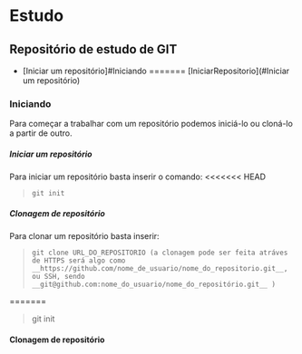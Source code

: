 # Estudo
## Repositório de estudo de GIT

* [Iniciar um repositório]#Iniciando
=======
[IniciarRepositorio](#Iniciar um repositório)


### Iniciando

 Para começar a trabalhar com um repositório podemos iniciá-lo ou cloná-lo a partir de outro.

##### Iniciar um repositório
 Para iniciar um repositório basta inserir o comando:
<<<<<<< HEAD
 > `git init`

##### Clonagem de repositório
 Para clonar um repositório basta inserir:
 > `git clone URL_DO_REPOSITORIO (a clonagem pode ser feita atráves de HTTPS será algo como __https://github.com/nome_de_usuario/nome_do_repositorio.git__, ou SSH, sendo __git@github.com:nome_do_usuario/nome_do_repositório.git__ )`

=======
 > git init
#### Clonagem de repositório

